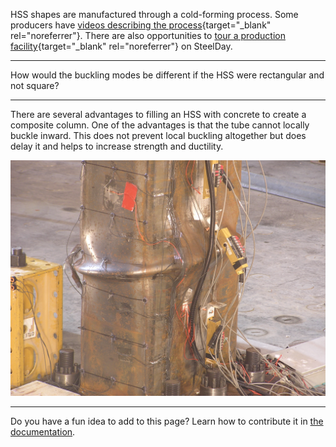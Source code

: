 HSS shapes are manufactured through a cold-forming process. Some producers have
[videos describing the process](https://www.youtube.com/watch?v=fRQAJL3wJXA){target="_blank" rel="noreferrer"}.
There are also opportunities to
[tour a production facility](https://www.aisc.org/steelday/questions/#32805){target="_blank" rel="noreferrer"}
on SteelDay.

--------------------------------------------------------------------------------

How would the buckling modes be different if the HSS were rectangular and not
square?

--------------------------------------------------------------------------------

There are several advantages to filling an HSS with concrete to create a
composite column. One of the advantages is that the tube cannot locally buckle
inward. This does not prevent local buckling altogether but does delay it and
helps to increase strength and ductility.

![Rectangular concrete-filled steel tube (RCFT) constructed using an HSS20x12x5/16. Note that the buckling of the wall is only outward. [Source](http://dx.doi.org/10.1061/(ASCE)ST.1943-541X.0000784){target="_blank" rel="noreferrer"}](./rcft.jpg)

--------------------------------------------------------------------------------

Do you have a fun idea to add to this page? Learn how to contribute it in
[the documentation](../docs/#Adding-a-more-fun-item).
